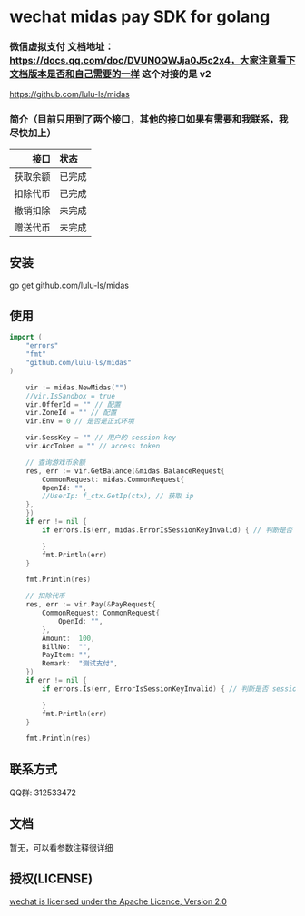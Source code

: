 # wechat midas pay SDK for golang
### 微信虚拟支付 文档地址：https://docs.qq.com/doc/DVUN0QWJja0J5c2x4，大家注意看下文档版本是否和自己需要的一样 这个对接的是 v2
https://github.com/lulu-ls/midas

### 简介（目前只用到了两个接口，其他的接口如果有需要和我联系，我尽快加上）
| 接口  | 状态                    |
|---------------:|:---------|
| 获取余额   | 已完成          |
| 扣除代币   | 已完成          |
| 撤销扣除   | 未完成          |
| 赠送代币   | 未完成          |


## 安装
go get github.com/lulu-ls/midas

## 使用
```go
import (
	"errors"
  	"fmt"
	"github.com/lulu-ls/midas"
)	
```
```go
	vir := midas.NewMidas("")
	//vir.IsSandbox = true
	vir.OfferId = "" // 配置
	vir.ZoneId = "" // 配置
	vir.Env = 0 // 是否是正式环境

	vir.SessKey = "" // 用户的 session key
	vir.AccToken = "" // access token

	// 查询游戏币余额
	res, err := vir.GetBalance(&midas.BalanceRequest{
		CommonRequest: midas.CommonRequest{
		OpenId: "",
		//UserIp: f_ctx.GetIp(ctx), // 获取 ip
	},
	})
	if err != nil {
		if errors.Is(err, midas.ErrorIsSessionKeyInvalid) { // 判断是否 session key 失效，需要用户重新登录 401

		}
		fmt.Println(err)
	}

	fmt.Println(res)

	// 扣除代币
	res, err := vir.Pay(&PayRequest{
		CommonRequest: CommonRequest{
			OpenId: "",
		},
		Amount:  100,
		BillNo:  "",
		PayItem: "",
		Remark:  "测试支付",
	})
	if err != nil {
		if errors.Is(err, ErrorIsSessionKeyInvalid) { // 判断是否 session key 失效，需要用户重新登录 401

		}
		fmt.Println(err)
	}

	fmt.Println(res)

```

## 联系方式
QQ群: 312533472

## 文档
暂无，可以看参数注释很详细

## 授权(LICENSE)
[wechat is licensed under the Apache Licence, Version 2.0](http://www.apache.org/licenses/LICENSE-2.0.html)
